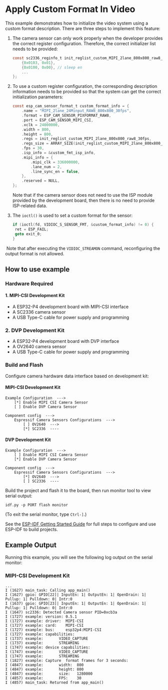 # Apply Custom Format In Video

This example demonstrates how to initialize the video system using a custom format description. There are three steps to implement this feature:

1. The camera sensor can only work properly when the developer provides the correct register configuration. Therefore, the correct initializer list needs to be provided:

   ```c
   const sc2336_reginfo_t init_reglist_custom_MIPI_2lane_800x800_raw8_30fps[] = {
       {0x0103, 0x01},
       {0x0100, 0x00}, // sleep en
       ...
   };
   ```

2. To use a custom register configuration, the corresponding description information needs to be provided so that the system can get the correct initialization parameters:

   ```c
   const esp_cam_sensor_format_t custom_format_info = {
       .name = "MIPI_2lane_24Minput_RAW8_800x800_30fps",
       .format = ESP_CAM_SENSOR_PIXFORMAT_RAW8,
       .port = ESP_CAM_SENSOR_MIPI_CSI,
       .xclk = 24000000,
       .width = 800,
       .height = 800,
       .regs = init_reglist_custom_MIPI_2lane_800x800_raw8_30fps,
       .regs_size = ARRAY_SIZE(init_reglist_custom_MIPI_2lane_800x800_raw8_30fps),
       .fps = 30,
       .isp_info = &custom_fmt_isp_info,
       .mipi_info = {
           .mipi_clk = 336000000,
           .lane_num = 2,
           .line_sync_en = false,
       },
       .reserved = NULL,
   };
   ```

   Note that if the camera sensor does not need to use the ISP module provided by the development board, then there is no need to provide ISP-related data.

3. The `ioctl()` is used to set a custom format for the sensor:

   ```c
   if (ioctl(fd, VIDIOC_S_SENSOR_FMT, &custom_format_info) != 0) {
   	ret = ESP_FAIL;
   	goto exit_0;
   }
   ```

​	Note that after executing the `VIDIOC_STREAMON` command, reconfiguring the output format is not allowed.

## How to use example

### Hardware Required

#### 1. MIPI-CSI Development Kit

* A ESP32-P4 development board with MIPI-CSI interface
* A SC2336 camera sensor
* A USB Type-C cable for power supply and programming

### 2. DVP Development Kit

* A ESP32-P4 development board with DVP interface
* A OV2640 camera sensor
* A USB Type-C cable for power supply and programming

### Build and Flash

Configure camera hardware data interface based on development kit:

#### MIPI-CSI Development Kit

```
Example Configuration  --->
    [*] Enable MIPI CSI Camera Sensor
    [ ] Enable DVP Camera Sensor

Component config  --->
    Espressif Camera Sensors Configurations  --->
        [ ] OV2640  --->
        [*] SC2336  ----
```

#### DVP Development Kit

```
Example Configuration  --->
    [ ] Enable MIPI CSI Camera Sensor
    [*] Enable DVP Camera Sensor

Component config  --->
    Espressif Camera Sensors Configurations  --->
        [*] OV2640  --->
        [ ] SC2336  ----
```

Build the project and flash it to the board, then run monitor tool to view serial output:

```
idf.py -p PORT flash monitor
```

(To exit the serial monitor, type ``Ctrl-]``.)

See the [ESP-IDF Getting Started Guide](https://docs.espressif.com/projects/esp-idf/en/latest/esp32p4/get-started/index.html) for full steps to configure and use ESP-IDF to build projects.

## Example Output

Running this example, you will see the following log output on the serial monitor:

### MIPI-CSI Development Kit

```
...
I (1627) main_task: Calling app_main()
I (1627) gpio: GPIO[22]| InputEn: 1| OutputEn: 1| OpenDrain: 1| Pullup: 1| Pulldown: 0| Intr:0 
I (1637) gpio: GPIO[23]| InputEn: 1| OutputEn: 1| OpenDrain: 1| Pullup: 1| Pulldown: 0| Intr:0 
I (1647) sc2336: Detected Camera sensor PID=0xcb3a
I (1727) example: version: 0.5.1
I (1727) example: driver:  MIPI-CSI
I (1727) example: card:    MIPI-CSI
I (1727) example: bus:     esp32p4:MIPI-CSI
I (1727) example: capabilities:
I (1737) example:       VIDEO_CAPTURE
I (1737) example:       STREAMING
I (1747) example: device capabilities:
I (1747) example:       VIDEO_CAPTURE
I (1747) example:       STREAMING
I (1827) example: Capture  format frames for 3 seconds:
I (4847) example:       width:  800
I (4847) example:       height: 800
I (4847) example:       size:   1280000
I (4857) example:       FPS:    30
I (4857) main_task: Returned from app_main()

```